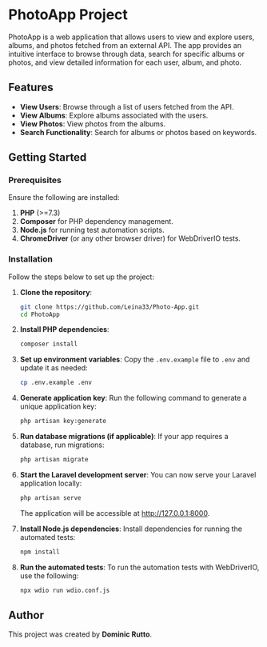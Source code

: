 
# PhotoApp Project

PhotoApp is a web application that allows users to view and explore users, albums, and photos fetched from an external API. The app provides an intuitive interface to browse through data, search for specific albums or photos, and view detailed information for each user, album, and photo.

## Features

- **View Users**: Browse through a list of users fetched from the API.
- **View Albums**: Explore albums associated with the users.
- **View Photos**: View photos from the albums.
- **Search Functionality**: Search for albums or photos based on keywords.

## Getting Started

### Prerequisites

Ensure the following are installed:

1. **PHP** (>=7.3)
2. **Composer** for PHP dependency management.
3. **Node.js** for running test automation scripts.
4. **ChromeDriver** (or any other browser driver) for WebDriverIO tests.

### Installation

Follow the steps below to set up the project:

1. **Clone the repository**:
   ```bash
   git clone https://github.com/Leina33/Photo-App.git
   cd PhotoApp
   ```
2. **Install PHP dependencies**:
   ```bash
   composer install
   ```
3. **Set up environment variables**:
   Copy the `.env.example` file to `.env` and update it as needed:
   ```bash
   cp .env.example .env
   ```
4. **Generate application key**:
   Run the following command to generate a unique application key:
   ```bash
   php artisan key:generate
   ```
5. **Run database migrations (if applicable)**:
   If your app requires a database, run migrations:
   ```bash
   php artisan migrate
   ```
6. **Start the Laravel development server**:
   You can now serve your Laravel application locally:
   ```bash
   php artisan serve
   ```
   The application will be accessible at http://127.0.0.1:8000.

7. **Install Node.js dependencies**:
   Install dependencies for running the automated tests:
   ```bash
   npm install
   ```

8. **Run the automated tests**:
   To run the automation tests with WebDriverIO, use the following:
   ```bash
   npx wdio run wdio.conf.js
   ```

## Author

This project was created by **Dominic Rutto**.
